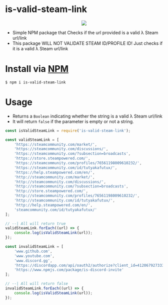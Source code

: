# is-valid-steam-link

<p align="center"><a href="https://nodei.co/npm/is-valid-steam-link/"><img src="https://nodei.co/npm/is-valid-steam-link.png"></a></a></p>

* Simple NPM package that Checks if the url provided is a valid λ Steam url/link
* This package WILL NOT VALIDATE STEAM ID/PROFILE ID! Just checks if it is a valid λ Steam url/link

# Install via [NPM](https://www.npmjs.com/package/is-valid-steam-link)

`$ npm i is-valid-steam-link`

# Usage

- Returns a `Boolean` indicating whether the string is a valid λ Steam url/link
- It will return `false` if the parameter is empty or not a string.

```javascript
const isValidSteamLink = require('is-valid-steam-link');

const validSteamLink = [
    'https://steamcommunity.com/market/',
    'https://steamcommunity.com/discussions/',
    'https://steamcommunity.com/?subsection=broadcasts',
    'https://store.steampowered.com/',
    'https://steamcommunity.com/profiles/76561198009610232/',
    'https://steamcommunity.com/id/tutyakafutux/',
    'https://help.steampowered.com/en/',
    'http://steamcommunity.com/market/',
    'http://steamcommunity.com/discussions/',
    'http://steamcommunity.com/?subsection=broadcasts',
    'http://store.steampowered.com/',
    'http://steamcommunity.com/profiles/76561198009610232/',
    'http://steamcommunity.com/id/tutyakafutux/',
    'http://help.steampowered.com/en/',
    'steamcommunity.com/id/tutyakafutux/'
];

// --| All will return true
validSteamLink.forEach((url) => {
    console.log(isValidSteamLink(url));
});

const invalidSteamLink = [
    'www.github.com',
    'www.youtube.com',
    'www.discord.gg',
    'https://discordapp.com/api/oauth2/authorize?client_id=412067927333011470&permissions=8&scope=bot',
    'https://www.npmjs.com/package/is-discord-invite'
];

// --| All will return false
invalidSteamLink.forEach((url) => {
    console.log(isValidSteamLink(url));
});
```
